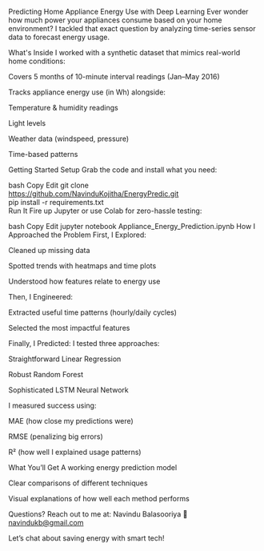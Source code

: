 Predicting Home Appliance Energy Use with Deep Learning
Ever wonder how much power your appliances consume based on your home environment? I tackled that exact question by analyzing time-series sensor data to forecast energy usage.

What's Inside
I worked with a synthetic dataset that mimics real-world home conditions:

Covers 5 months of 10-minute interval readings (Jan–May 2016)

Tracks appliance energy use (in Wh) alongside:

Temperature & humidity readings

Light levels

Weather data (windspeed, pressure)

Time-based patterns

Getting Started
Setup
Grab the code and install what you need:

bash
Copy
Edit
git clone https://github.com/NavinduKojitha/EnergyPredic.git  
pip install -r requirements.txt  
Run It
Fire up Jupyter or use Colab for zero-hassle testing:

bash
Copy
Edit
jupyter notebook Appliance_Energy_Prediction.ipynb
How I Approached the Problem
First, I Explored:

Cleaned up missing data

Spotted trends with heatmaps and time plots

Understood how features relate to energy use

Then, I Engineered:

Extracted useful time patterns (hourly/daily cycles)

Selected the most impactful features

Finally, I Predicted:
I tested three approaches:

Straightforward Linear Regression

Robust Random Forest

Sophisticated LSTM Neural Network

I measured success using:

MAE (how close my predictions were)

RMSE (penalizing big errors)

R² (how well I explained usage patterns)

What You’ll Get
A working energy prediction model

Clear comparisons of different techniques

Visual explanations of how well each method performs

Questions?
Reach out to me at:
Navindu Balasooriya
📧 navindukb@gmail.com

Let’s chat about saving energy with smart tech!

